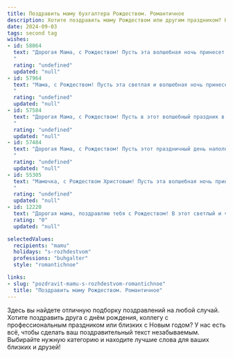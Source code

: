 ```yaml
---
title: Поздравить маму бухгалтера Рождеством. Романтичное
description: Хотите поздравить маму Рождеством или другим праздником? Наш ИИ создаст незабываемое поздравление, а вы обязательно выделитесь среди других.  
date: 2024-09-03
tags: second tag
wishes:
- id: 58064
  text: "Дорогая Мама, с Рождеством! Пусть эта волшебная ночь принесет тебе мир, любовь и тихую радость. Пусть твой талант и трудолюбие, которые ты так щедро вкладываешь в свою работу бухгалтера, всегда приносят тебе удовлетворение и благополучие. Я люблю тебя!
  "
  rating: "undefined"
  updated: "null"
- id: 57964
  text: "Мама, с Рождеством! Пусть эта светлая и волшебная ночь принесет в твою жизнь как можно больше тепла, любви и уюта. Пусть твоя душа, такая добрая и отзывчивая, как чистый зимний снег, будет согрета радостью и счастьем. Пусть твоя работа бухгалтера, которая всегда требует точности и внимания, станет для тебя источником вдохновения и гордости. Желаю тебе крепкого здоровья, исполнения всех желаний и, конечно же, настоящего рождественского чуда!
  "
  rating: "undefined"
  updated: "null"
- id: 57584
  text: "Дорогая Мама, с Рождеством! Пусть в этот волшебный праздник в твоей душе будет столько же тепла, света и любви, сколько ты вкладываешь в каждую цифру в своих бухгалтерских отчетах. Пусть каждый день будет для тебя радостным, а финансовые отчеты – безупречными.  С любовью и теплыми пожеланиями!
  "
  rating: "undefined"
  updated: "null"
- id: 57484
  text: "Дорогая Мама, с Рождеством! Пусть этот праздничный день наполнит тебя радостью и любовью, как твои золотые руки наполняют нашу семью заботой и уютом. Ты – настоящая волшебница, которая умеет творить чудеса и превращать цифры в счастливые моменты. Желаю тебе  крепкого здоровья, неутомимого оптимизма и всегда светлого настроения!
  "
  rating: "undefined"
  updated: "null"
- id: 55305
  text: "Мамочка, с Рождеством Христовым! Пусть эта волшебная ночь принесет тебе свет, тепло и радость, как и твоя щедрая душа приносит их нам каждый день.  Ты –  мой ангел-хранитель, мой сказочный бухгалтер, который всегда точно знает, сколько любви в моем сердце для тебя!
  "
  rating: "undefined"
  updated: "null"
- id: 12220
  text: "Дорогая мама, поздравляю тебя с Рождеством! В этот светлый и чудесный праздник хочу пожелать тебе нежности и гармонии в душе. Пусть твоя профессия бухгалтера, с её точностью и заботой о деталях, приносит тебе удовлетворение и стабильность. Ты всегда была для меня примером мудрости и любви. Пусть в этот Рождественский вечер сбываются все твои самые заветные мечты, и пусть каждый новый день приносит тебе радость и тепло сердца. С любовью и благодарностью за всё, что ты делаешь для нас."
  rating: "0"
  updated: "null"

selectedValues:
  recipients: "mamu"
  holidays: "s-rozhdestvom"
  professions: "buhgalter"
  style: "romantichnoe"

links:
- slug: "pozdravit-mamu-s-rozhdestvom-romantichnoe"
  title: "Поздравить маму Рождеством. Романтичное"
---
```


Здесь вы найдете отличную подборку поздравлений на любой случай. 
Хотите поздравить друга с днём рождения, коллегу с профессиональным праздником или близких с Новым годом? У нас есть всё, чтобы сделать ваш поздравительный текст незабываемым. Выбирайте нужную категорию и находите лучшие слова для ваших близких и друзей!
